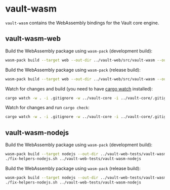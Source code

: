 # vault-wasm

`vault-wasm` contains the WebAssembly bindings for the Vault core engine.

## vault-wasm-web

Build the WebAssembly package using `wasm-pack` (development build):

```sh
wasm-pack build --target web --out-dir ../vault-web/src/vault-wasm --out-name vault-wasm --dev
```

Build the WebAssembly package using `wasm-pack` (release build):

```sh
wasm-pack build --target web --out-dir ../vault-web/src/vault-wasm --out-name vault-wasm
```

Watch for changes and build (you need to have [cargo watch](https://crates.io/crates/cargo-watch) installed):

```sh
cargo watch -w . -i .gitignore -w ../vault-core -i ../vault-core/.gitignore -s "wasm-pack build --target web --out-dir ../vault-web/src/vault-wasm --out-name vault-wasm --dev"
```

Watch for changes and run `cargo check`:

```sh
cargo watch -w . -i .gitignore -w ../vault-core -i ../vault-core/.gitignore
```

## vault-wasm-nodejs

Build the WebAssembly package using `wasm-pack` (development build):

```sh
wasm-pack build --target nodejs --out-dir ../vault-web-tests/vault-wasm-nodejs --out-name vault-wasm --dev
./fix-helpers-nodejs.sh ../vault-web-tests/vault-wasm-nodejs
```

Build the WebAssembly package using `wasm-pack` (release build):

```sh
wasm-pack build --target nodejs --out-dir ../vault-web-tests/vault-wasm-nodejs --out-name vault-wasm
./fix-helpers-nodejs.sh ../vault-web-tests/vault-wasm-nodejs
```
